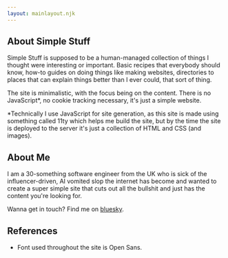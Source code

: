 ```yaml
---
layout: mainlayout.njk
---
```


## About Simple Stuff

Simple Stuff is supposed to be a human-managed collection of things I thought were interesting or important. Basic recipes that everybody should know, how-to guides on doing things like making websites, directories to places that can explain things better than I ever could, that sort of thing.

The site is minimalistic, with the focus being on the content. There is no JavaScript*, no cookie tracking necessary, it's just a simple website.

*Technically I use JavaScript for site generation, as this site is made using something called 11ty which helps me build the site, but by the time the site is deployed to the server it's just a collection of HTML and CSS (and images).

## About Me
I am a 30-something software engineer from the UK who is sick of the influencer-driven, AI vomited slop the internet has become and wanted to create a super simple site that cuts out all the bullshit and just has the content you're looking for.

Wanna get in touch? Find me on [bluesky](https://bsky.app/profile/honeylake.bsky.social).

## References
- Font used throughout the site is Open Sans.